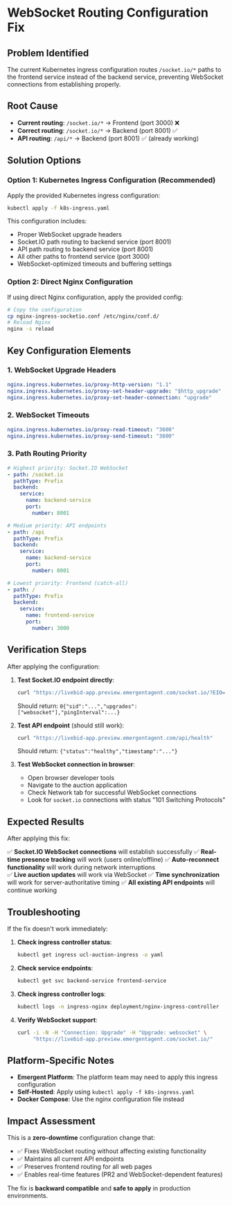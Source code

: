 # WebSocket Routing Configuration Fix

## Problem Identified
The current Kubernetes ingress configuration routes `/socket.io/*` paths to the frontend service instead of the backend service, preventing WebSocket connections from establishing properly.

## Root Cause
- **Current routing**: `/socket.io/*` → Frontend (port 3000) ❌
- **Correct routing**: `/socket.io/*` → Backend (port 8001) ✅
- **API routing**: `/api/*` → Backend (port 8001) ✅ (already working)

## Solution Options

### Option 1: Kubernetes Ingress Configuration (Recommended)

Apply the provided Kubernetes ingress configuration:

```bash
kubectl apply -f k8s-ingress.yaml
```

This configuration includes:
- Proper WebSocket upgrade headers
- Socket.IO path routing to backend service (port 8001)
- API path routing to backend service (port 8001)
- All other paths to frontend service (port 3000)
- WebSocket-optimized timeouts and buffering settings

### Option 2: Direct Nginx Configuration

If using direct Nginx configuration, apply the provided config:

```bash
# Copy the configuration
cp nginx-ingress-socketio.conf /etc/nginx/conf.d/
# Reload Nginx
nginx -s reload
```

## Key Configuration Elements

### 1. WebSocket Upgrade Headers
```yaml
nginx.ingress.kubernetes.io/proxy-http-version: "1.1"
nginx.ingress.kubernetes.io/proxy-set-header-upgrade: "$http_upgrade"
nginx.ingress.kubernetes.io/proxy-set-header-connection: "upgrade"
```

### 2. WebSocket Timeouts
```yaml
nginx.ingress.kubernetes.io/proxy-read-timeout: "3600"
nginx.ingress.kubernetes.io/proxy-send-timeout: "3600"
```

### 3. Path Routing Priority
```yaml
# Highest priority: Socket.IO WebSocket
- path: /socket.io
  pathType: Prefix
  backend:
    service:
      name: backend-service
      port:
        number: 8001

# Medium priority: API endpoints  
- path: /api
  pathType: Prefix
  backend:
    service:
      name: backend-service
      port:
        number: 8001

# Lowest priority: Frontend (catch-all)
- path: /
  pathType: Prefix
  backend:
    service:
      name: frontend-service
      port:
        number: 3000
```

## Verification Steps

After applying the configuration:

1. **Test Socket.IO endpoint directly**:
   ```bash
   curl "https://livebid-app.preview.emergentagent.com/socket.io/?EIO=4&transport=polling"
   ```
   Should return: `0{"sid":"...","upgrades":["websocket"],"pingInterval":...}`

2. **Test API endpoint** (should still work):
   ```bash
   curl "https://livebid-app.preview.emergentagent.com/api/health"
   ```
   Should return: `{"status":"healthy","timestamp":"..."}`

3. **Test WebSocket connection in browser**:
   - Open browser developer tools
   - Navigate to the auction application
   - Check Network tab for successful WebSocket connections
   - Look for `socket.io` connections with status "101 Switching Protocols"

## Expected Results

After applying this fix:

✅ **Socket.IO WebSocket connections** will establish successfully
✅ **Real-time presence tracking** will work (users online/offline)
✅ **Auto-reconnect functionality** will work during network interruptions  
✅ **Live auction updates** will work via WebSocket
✅ **Time synchronization** will work for server-authoritative timing
✅ **All existing API endpoints** will continue working

## Troubleshooting

If the fix doesn't work immediately:

1. **Check ingress controller status**:
   ```bash
   kubectl get ingress ucl-auction-ingress -o yaml
   ```

2. **Check service endpoints**:
   ```bash
   kubectl get svc backend-service frontend-service
   ```

3. **Check ingress controller logs**:
   ```bash
   kubectl logs -n ingress-nginx deployment/nginx-ingress-controller
   ```

4. **Verify WebSocket support**:
   ```bash
   curl -i -N -H "Connection: Upgrade" -H "Upgrade: websocket" \
        "https://livebid-app.preview.emergentagent.com/socket.io/"
   ```

## Platform-Specific Notes

- **Emergent Platform**: The platform team may need to apply this ingress configuration
- **Self-Hosted**: Apply using `kubectl apply -f k8s-ingress.yaml`
- **Docker Compose**: Use the nginx configuration file instead

## Impact Assessment

This is a **zero-downtime** configuration change that:
- ✅ Fixes WebSocket routing without affecting existing functionality
- ✅ Maintains all current API endpoints
- ✅ Preserves frontend routing for all web pages
- ✅ Enables real-time features (PR2 and WebSocket-dependent features)

The fix is **backward compatible** and **safe to apply** in production environments.
